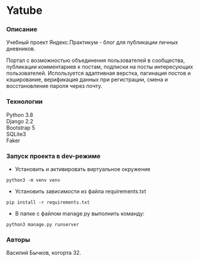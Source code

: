 # Yatube
### Описание
Учебный проект Яндекс.Практикум - блог для публикации личных дневников.

Портал с возможностью объединения пользователей в сообщества, публикации комментариев к постам, подписки на посты интересующих пользователей. Используется адаптивная верстка, пагинация постов и кэширование, верификация данных при регистрации, смена и восстановление пароля через почту.

### Технологии
Python 3.8  
Django 2.2  
Bootstrap 5  
SQLite3   
Faker 

### Запуск проекта в dev-режиме
- Установить и активировать виртуальное окружение
```
python3 -m venv venv
```
- Установить зависимости из файла requirements.txt
```
pip install -r requirements.txt
``` 
- В папке с файлом manage.py выполнить команду:
```
python3 manage.py runserver
```
### Авторы
Василий Бычков, когорта 32.
